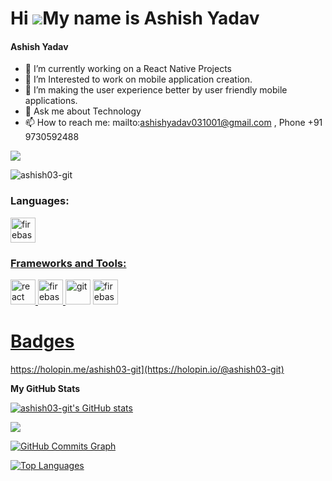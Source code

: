 # Hi ![](https://user-images.githubusercontent.com/18350557/176309783-0785949b-9127-417c-8b55-ab5a4333674e.gif)My name is Ashish Yadav

<h4>Ashish Yadav</h4>

- 🔭 I’m currently working on a React Native Projects
- 🌱 I’m Interested to work on mobile application creation.
- 👯 I’m making the user experience better by user friendly mobile applications.
- 💬 Ask me about Technology
- 📫 How to reach me: mailto:ashishyadav031001@gmail.com , Phone +91 9730592488

<a href="https://www.github.com/ashish03-git" target="_blank" rel="noreferrer"><img
src="https://img.shields.io/github/followers/ashish03-git?logo=github&style=for-the-badge&color=0891b2&labelColor=1c1917" /></a>

<p align="left"> <img src="https://komarev.com/ghpvc/?username=ashish03-git&label=Profile%20views&color=0e75b6&style=flat" alt="ashish03-git" /> </p>

<h3 align="left">Languages:</h3>
<p align="left"> <a href="https://firebase.google.com/" target="_blank" rel="noreferrer"> <img src="https://upload.wikimedia.org/wikipedia/commons/thumb/9/99/Unofficial_JavaScript_logo_2.svg/2048px-Unofficial_JavaScript_logo_2.svg.png" alt="firebase" width="40" height="40"/> </p>

<h3 align="left">Frameworks and Tools:</h3>
<p align="left">
</a>
<a href="https://reactjs.org/" target="_blank" rel="noreferrer"> <img src="https://upload.wikimedia.org/wikipedia/commons/thumb/a/a7/React-icon.svg/2300px-React-icon.svg.png" alt="react" width="40" height="40"/> </a>
<a href="https://firebase.google.com/" target="_blank" rel="noreferrer"> <img src="https://upload.wikimedia.org/wikipedia/commons/thumb/9/99/Unofficial_JavaScript_logo_2.svg/2048px-Unofficial_JavaScript_logo_2.svg.png" alt="firebase" width="40" height="40"/>  <a href="https://git-scm.com/" target="_blank" rel="noreferrer"> <img src="https://img.icons8.com/nolan/512/github.png" alt="git" width="40" height="40"/></a>
<a href="https://firebase.google.com/" target="_blank" rel="noreferrer"> <img src="https://firebase.google.com/static/downloads/brand-guidelines/SVG/logo-built_white.svg" alt="firebase" width="40" height="40"/>  </p>

# Badges

https://holopin.me/ashish03-git](https://holopin.io/@ashish03-git)

<b>My GitHub Stats</b>

<a href="http://www.github.com/ashish03-git"><img src="https://github-readme-stats.vercel.app/api?username=ashish03-git&show_icons=true&hide=&count_private=true&title_color=22c55e&text_color=ffffff&icon_color=0891b2&bg_color=1c1917&hide_border=true&show_icons=true" alt="ashish03-git's GitHub stats" /></a>

<a href="http://www.github.com/ashish03-git"><img src="https://github-readme-streak-stats.herokuapp.com/?user=ashish03-git&stroke=ffffff&background=1c1917&ring=22c55e&fire=22c55e&currStreakNum=ffffff&currStreakLabel=22c55e&sideNums=ffffff&sideLabels=ffffff&dates=ffffff&hide_border=true" /></a>

<a href="http://www.github.com/ashish03-git"><img src="https://github-readme-activity-graph.cyclic.app/graph?username=ashish03-git&bg_color=1c1917&color=ffffff&line=0891b2&point=ffffff&area_color=1c1917&area=true&hide_border=true&custom_title=GitHub%20Commits%20Graph" alt="GitHub Commits Graph" /></a>

<a href="https://github.com/ashish03-git" align="left"><img src="https://github-readme-stats.vercel.app/api/top-langs/?username=ashish03-git&langs_count=10&title_color=22c55e&text_color=ffffff&icon_color=0891b2&bg_color=1c1917&hide_border=true&locale=en&custom_title=Top%20%Languages" alt="Top Languages" /></a>
